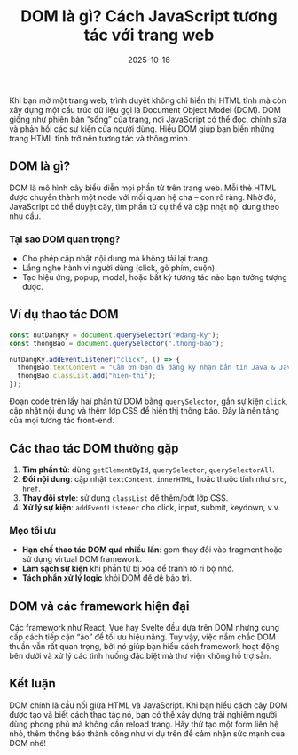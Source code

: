 ﻿---
title: "DOM là gì? Cách JavaScript tương tác với trang web"
date: 2025-10-16
draft: false
tags: ["JavaScript", "Lập trình"]
categories: ["Lập trình"]
description: "Giải thích Document Object Model và cách dùng JavaScript để đọc, sửa nội dung trang web."
image: "/images/posts/dom-la-gi.jpg"
---

Khi bạn mở một trang web, trình duyệt không chỉ hiển thị HTML tĩnh mà còn xây dựng một cấu trúc dữ liệu gọi là Document Object Model (DOM). DOM giống như phiên bản “sống” của trang, nơi JavaScript có thể đọc, chỉnh sửa và phản hồi các sự kiện của người dùng. Hiểu DOM giúp bạn biến những trang HTML tĩnh trở nên tương tác và thông minh.

## DOM là gì?

DOM là mô hình cây biểu diễn mọi phần tử trên trang web. Mỗi thẻ HTML được chuyển thành một node với mối quan hệ cha – con rõ ràng. Nhờ đó, JavaScript có thể duyệt cây, tìm phần tử cụ thể và cập nhật nội dung theo nhu cầu.

### Tại sao DOM quan trọng?

- Cho phép cập nhật nội dung mà không tải lại trang.  
- Lắng nghe hành vi người dùng (click, gõ phím, cuộn).  
- Tạo hiệu ứng, popup, modal, hoặc bất kỳ tương tác nào bạn tưởng tượng được.

## Ví dụ thao tác DOM

```javascript
const nutDangKy = document.querySelector("#dang-ky");
const thongBao = document.querySelector(".thong-bao");

nutDangKy.addEventListener("click", () => {
  thongBao.textContent = "Cảm ơn bạn đã đăng ký nhận bản tin Java & JavaScript!";
  thongBao.classList.add("hien-thi");
});
```

Đoạn code trên lấy hai phần tử DOM bằng `querySelector`, gắn sự kiện `click`, cập nhật nội dung và thêm lớp CSS để hiển thị thông báo. Đây là nền tảng của mọi tương tác front-end.

## Các thao tác DOM thường gặp

1. **Tìm phần tử**: dùng `getElementById`, `querySelector`, `querySelectorAll`.  
2. **Đổi nội dung**: cập nhật `textContent`, `innerHTML`, hoặc thuộc tính như `src`, `href`.  
3. **Thay đổi style**: sử dụng `classList` để thêm/bớt lớp CSS.  
4. **Xử lý sự kiện**: `addEventListener` cho click, input, submit, keydown, v.v.

### Mẹo tối ưu

- **Hạn chế thao tác DOM quá nhiều lần**: gom thay đổi vào fragment hoặc sử dụng virtual DOM framework.  
- **Làm sạch sự kiện** khi phần tử bị xóa để tránh rò rỉ bộ nhớ.  
- **Tách phần xử lý logic** khỏi DOM để dễ bảo trì.

## DOM và các framework hiện đại

Các framework như React, Vue hay Svelte đều dựa trên DOM nhưng cung cấp cách tiếp cận “ảo” để tối ưu hiệu năng. Tuy vậy, việc nắm chắc DOM thuần vẫn rất quan trọng, bởi nó giúp bạn hiểu cách framework hoạt động bên dưới và xử lý các tình huống đặc biệt mà thư viện không hỗ trợ sẵn.

## Kết luận

DOM chính là cầu nối giữa HTML và JavaScript. Khi bạn hiểu cách cây DOM được tạo và biết cách thao tác nó, bạn có thể xây dựng trải nghiệm người dùng phong phú mà không cần reload trang. Hãy thử tạo một form liên hệ nhỏ, thêm thông báo thành công như ví dụ trên để cảm nhận sức mạnh của DOM nhé!
